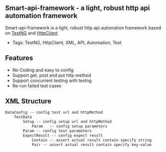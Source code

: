 ## Smart-api-framework - a light, robust http api automation framework

Smart-api-framework is a light, robust http api automation framework based on [TestNG](http://testng.org/doc/index.html) and [HttpClient](http://hc.apache.org/httpcomponents-client-ga/).

* Tags: TestNG, HttpClient, XML, API, Automation, Test

## Features

* No Coding and easy to config
* Support get, post and put http method
* Support concurrent testing with testng
* Re-run failed test cases

## XML Structure
```xml
DataConfig -- config test url and httpMethod
    TestData
        Setup -- config setup url and httpMethod
            Param	-- config setup parameters
        Param -- config test parameters
        ExpectResult -- config expect result
            Contain	-- assert actual result contain specify string
            Pair -- assert actual result contain specify key-value
```